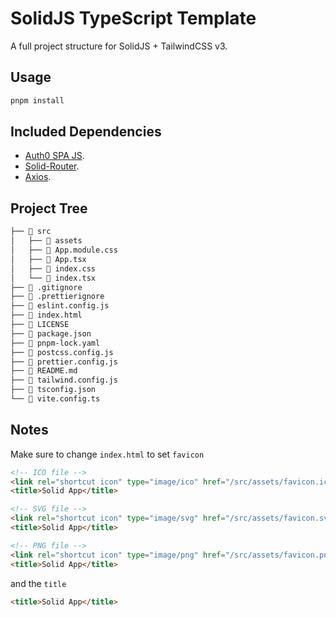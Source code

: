 # SolidJS TypeScript Template

A full project structure for SolidJS + TailwindCSS v3.

## Usage

```bash
pnpm install
```

## Included Dependencies

 - [Auth0 SPA JS](https://auth0.github.io/auth0-spa-js/index.html).
 - [Solid-Router](https://docs.solidjs.com/solid-router).
 - [Axios](https://axios-http.com/).

## Project Tree

```bash
├──  src
│   ├──  assets
│   ├──  App.module.css
│   ├──  App.tsx
│   ├──  index.css
│   └──  index.tsx
├──  .gitignore
├──  .prettierignore
├──  eslint.config.js
├──  index.html
├──  LICENSE
├──  package.json
├──  pnpm-lock.yaml
├──  postcss.config.js
├──  prettier.config.js
├── 󰂺 README.md
├──  tailwind.config.js
├──  tsconfig.json
└──  vite.config.ts
```

## Notes
Make sure to change `index.html` to set `favicon`
```html
<!-- ICO file -->
<link rel="shortcut icon" type="image/ico" href="/src/assets/favicon.ico" />
<title>Solid App</title>

<!-- SVG file -->
<link rel="shortcut icon" type="image/svg" href="/src/assets/favicon.svg" />
<title>Solid App</title>

<!-- PNG file -->
<link rel="shortcut icon" type="image/png" href="/src/assets/favicon.png" />
<title>Solid App</title>
```

and the `title`
```html
<title>Solid App</title>
```
